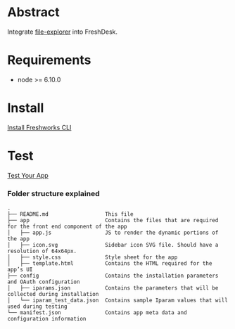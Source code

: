 # Abstract
Integrate [file-explorer](http://gitlab.ops.kloudless.com/kloudless/file-explorer) into FreshDesk.

# Requirements 
- node >= 6.10.0 

# Install 
[Install Freshworks CLI](https://developers.freshdesk.com/v2/docs/quick-start/#install_the_cli)

# Test
[Test Your App](https://developers.freshdesk.com/v2/docs/quick-start/#test_your_app)
 

### Folder structure explained

    .
    ├── README.md                  This file
    ├── app                        Contains the files that are required for the front end component of the app
    │   ├── app.js                 JS to render the dynamic portions of the app
    │   ├── icon.svg               Sidebar icon SVG file. Should have a resolution of 64x64px.
    │   ├── style.css              Style sheet for the app
    │   ├── template.html          Contains the HTML required for the app’s UI
    ├── config                     Contains the installation parameters and OAuth configuration
    │   ├── iparams.json           Contains the parameters that will be collected during installation
    │   └── iparam_test_data.json  Contains sample Iparam values that will used during testing
    └── manifest.json              Contains app meta data and configuration information
